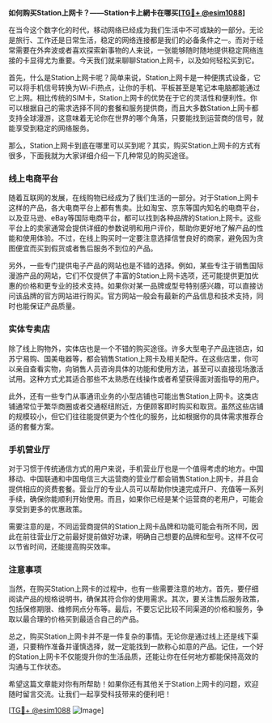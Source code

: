 **如何购买Station上网卡？——Station卡上網卡在哪买[[TG💪+ @esim1088](https://t.me/s/esim1088)]**

在当今这个数字化的时代，移动网络已经成为我们生活中不可或缺的一部分。无论是旅行、工作还是日常生活，稳定的网络连接都是我们的必备条件之一。而对于经常需要在外奔波或者喜欢探索新事物的人来说，一张能够随时随地提供稳定网络连接的卡显得尤为重要。今天我们就来聊聊Station上网卡，以及如何轻松买到它。

首先，什么是Station上网卡呢？简单来说，Station上网卡是一种便携式设备，它可以将手机信号转换为Wi-Fi热点，让你的手机、平板甚至是笔记本电脑都能通过它上网。相比传统的SIM卡，Station上网卡的优势在于它的灵活性和便利性。你可以根据自己的需求选择不同的套餐和服务提供商，而且大多数Station上网卡都支持全球漫游，这意味着无论你在世界的哪个角落，只要能找到运营商的信号，就能享受到稳定的网络服务。

那么，Station上网卡到底在哪里可以买到呢？其实，购买Station上网卡的方式有很多，下面我就为大家详细介绍一下几种常见的购买途径。

### 线上电商平台

随着互联网的发展，在线购物已经成为了我们生活的一部分。对于Station上网卡这样的产品，各大电商平台上都有售卖。比如淘宝、京东等国内知名的电商平台，以及亚马逊、eBay等国际电商平台，都可以找到各种品牌的Station上网卡。这些平台上的卖家通常会提供详细的参数说明和用户评价，帮助你更好地了解产品的性能和使用体验。不过，在线上购买时一定要注意选择信誉良好的商家，避免因为贪图便宜而买到假货或者售后服务不到位的产品。

另外，一些专门提供电子产品的网站也是不错的选择。例如，某些专注于销售国际漫游产品的网站，它们不仅提供了丰富的Station上网卡选项，还可能提供更加优惠的价格和更专业的技术支持。如果你对某一品牌或型号特别感兴趣，可以直接访问该品牌的官方网站进行购买。官方网站一般会有最新的产品信息和技术支持，同时也能保证产品质量。

### 实体专卖店

除了线上购物外，实体店也是一个不错的购买途径。许多大型电子产品连锁店，如苏宁易购、国美电器等，都会销售Station上网卡及相关配件。在这些店里，你可以亲自查看实物，向销售人员咨询具体的功能和使用方法，甚至可以直接现场激活试用。这种方式尤其适合那些不太熟悉在线操作或者希望获得面对面指导的用户。

此外，还有一些专门从事通讯业务的小型店铺也可能出售Station上网卡。这类店铺通常位于繁华商圈或者交通枢纽附近，方便顾客即时购买和取货。虽然这些店铺的规模较小，但它们往往能提供更为个性化的服务，比如根据你的具体需求推荐合适的套餐方案。

### 手机营业厅

对于习惯于传统通信方式的用户来说，手机营业厅也是一个值得考虑的地方。中国移动、中国联通和中国电信三大运营商的营业厅都会销售Station上网卡，并且会提供相应的资费套餐。营业厅的专业人员可以帮助你快速完成开户、充值等一系列手续，确保你能顺利开始使用。而且，如果你已经是某个运营商的老用户，可能会享受到更多的优惠政策。

需要注意的是，不同运营商提供的Station上网卡品牌和功能可能会有所不同，因此在前往营业厅之前最好提前做好功课，明确自己想要的品牌和型号。这样不仅可以节省时间，还能提高购买效率。

### 注意事项

当然，在购买Station上网卡的过程中，也有一些需要注意的地方。首先，要仔细阅读产品的规格说明书，确保其符合你的使用需求。其次，要关注售后服务政策，包括保修期限、维修网点分布等。最后，不要忘记比较不同渠道的价格和服务，争取以最合理的价格买到最适合自己的产品。

总之，购买Station上网卡并不是一件复杂的事情。无论你是通过线上还是线下渠道，只要稍作准备并谨慎选择，就一定能找到一款称心如意的产品。记住，一个好的Station上网卡不仅能提升你的生活品质，还能让你在任何地方都能保持高效的沟通与工作状态。

希望这篇文章能对你有所帮助！如果你还有其他关于Station上网卡的问题，欢迎随时留言交流。让我们一起享受科技带来的便利吧！

[[TG💪+ @esim1088](https://t.me/s/esim1088) ![Image](https://i.postimg.cc/4NQfJmqS/Snipaste-2025-05-13-00-14-12.png)]